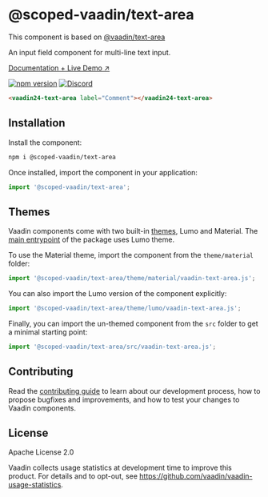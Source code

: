 # @scoped-vaadin/text-area

This component is based on [@vaadin/text-area](https://www.npmjs.com/package/@vaadin/text-area)

An input field component for multi-line text input.

[Documentation + Live Demo ↗](https://vaadin.com/docs/latest/components/text-area)

[![npm version](https://badgen.net/npm/v/@scoped-vaadin/text-area)](https://www.npmjs.com/package/@scoped-vaadin/text-area)
[![Discord](https://img.shields.io/discord/732335336448852018?label=discord)](https://discord.gg/PHmkCKC)

```html
<vaadin24-text-area label="Comment"></vaadin24-text-area>
```

## Installation

Install the component:

```sh
npm i @scoped-vaadin/text-area
```

Once installed, import the component in your application:

```js
import '@scoped-vaadin/text-area';
```

## Themes

Vaadin components come with two built-in [themes](https://vaadin.com/docs/latest/styling), Lumo and Material.
The [main entrypoint](https://github.com/vaadin/web-components/blob/master/packages/text-area/vaadin-text-area.js) of the package uses Lumo theme.

To use the Material theme, import the component from the `theme/material` folder:

```js
import '@scoped-vaadin/text-area/theme/material/vaadin-text-area.js';
```

You can also import the Lumo version of the component explicitly:

```js
import '@scoped-vaadin/text-area/theme/lumo/vaadin-text-area.js';
```

Finally, you can import the un-themed component from the `src` folder to get a minimal starting point:

```js
import '@scoped-vaadin/text-area/src/vaadin-text-area.js';
```

## Contributing

Read the [contributing guide](https://vaadin.com/docs/latest/contributing/overview) to learn about our development process, how to propose bugfixes and improvements, and how to test your changes to Vaadin components.

## License

Apache License 2.0

Vaadin collects usage statistics at development time to improve this product.
For details and to opt-out, see https://github.com/vaadin/vaadin-usage-statistics.
